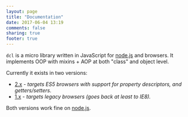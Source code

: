 ```yaml
---
layout: page
title: "Documentation"
date: 2017-06-04 13:19
comments: false
sharing: true
footer: true
---
```


`dcl` is a micro library written in JavaScript for [node.js](http://nodejs.org) and browsers. It implements OOP with mixins + AOP at both "class" and object level.

Currently it exists in two versions:

* [2.x](./2.x/docs) - *targets ES5 browsers with support for property descriptors, and getters/setters.*
* [1.x](./1.x/docs) - *targets legacy browsers (goes back at least to IE8).*

Both versions work fine on [node.js](http://nodejs.org).
